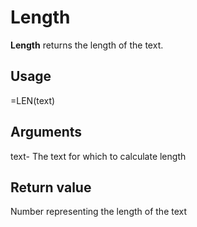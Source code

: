 # Length
**Length** returns the length of the text.

## Usage
=LEN(text)

## Arguments
text- The text for which to calculate length

## Return value
Number representing the length of the text
